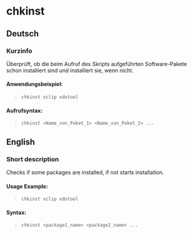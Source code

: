 
# chkinst #
## Deutsch ##
### Kurzinfo ###
Überprüft, ob die beim Aufruf des Skripts aufgeführten Software-Pakete schon installiert sind und installiert sie, wenn nicht.

#### Anwendungsbeispiel: ####

> `chkinst xclip xdotool`

#### Aufrufsyntax: ####

> `chkinst <Name_von_Paket_1> <Name_von_Paket_2> ...`

## English ##
### Short description ###
Checks if some packages are installed, if not starts installation.

#### Usage Example: ####

> `chkinst xclip xdotool`

#### Syntax: ####

> `chkinst <package1_name> <package2_name> ...`


